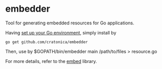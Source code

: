 embedder
========

Tool for generating embedded resources for Go applications.

Having [set up your Go environment](http://golang.org/doc/install), simply install by

    go get github.com/cratonica/embedder

Then, use by
    $GOPATH/bin/embedder main /path/to/files > resource.go

For more details, refer to the [embed](http://github.com/cratonica/embed) library.

